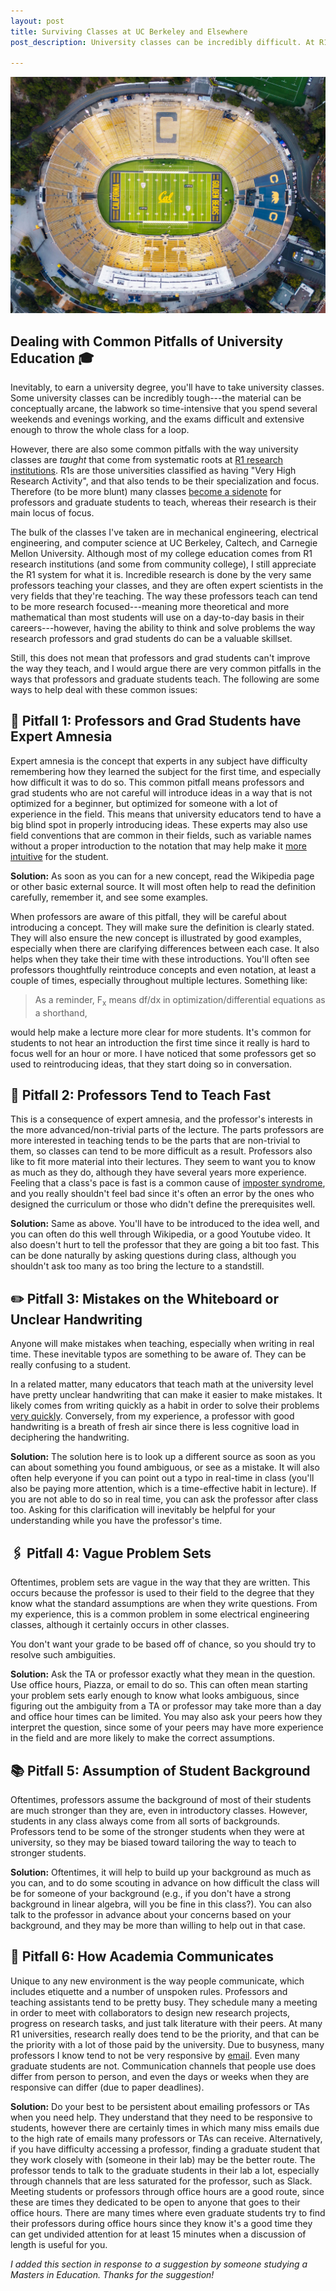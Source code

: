 ```yaml
---
layout: post
title: Surviving Classes at UC Berkeley and Elsewhere
post_description: University classes can be incredibly difficult. At R1 universities, these are some of the pitfalls in the way classes I taught that I noticed, and the best ways to address them. 

---
```


![Birds-eye View of Cal Stadium](/images/CalStadium-min.jpg)

## Dealing with Common Pitfalls of University Education 🎓

Inevitably, to earn a university degree, you'll have to take university classes. Some university classes can be incredibly tough---the material can be conceptually arcane, the labwork so time-intensive that you spend several weekends and evenings working, and the exams difficult and extensive enough to throw the whole class for a loop. 

However, there are also some common pitfalls with the way university classes are *taught* that come from systematic roots at [R1 research institutions](https://en.wikipedia.org/wiki/List_of_research_universities_in_the_United_States#Universities_classified_as_%22Special_Focus_-_Research_Institutions%22). R1s are those universities classified as having "Very High Research Activity", and that also tends to be their specialization and focus. Therefore (to be more blunt) many classes [become a sidenote](https://www.shankerinstitute.org/blog/how-important-undergraduate-teaching-public-r1-universities-how-important-should-it-be) for professors and graduate students to teach, whereas their research is their main locus of focus. 

The bulk of the classes I've taken are in mechanical engineering, electrical engineering, and computer science at UC Berkeley, Caltech, and Carnegie Mellon University. Although most of my college education comes from R1 research institutions (and some from community college), I still appreciate the R1 system for what it is. Incredible research is done by the very same professors teaching your classes, and they are often expert scientists in the very fields that they're teaching. The way these professors teach can tend to be more research focused---meaning more theoretical and more mathematical than most students will use on a day-to-day basis in their careers---however, having the ability to think and solve problems the way research professors and grad students do can be a valuable skillset. 

Still, this does not mean that professors and grad students can't improve the way they teach, and I would argue there are very common pitfalls in the ways that professors and graduate students teach. The following are some ways to help deal with these common issues:

## 🔬 Pitfall 1: Professors and Grad Students have Expert Amnesia

Expert amnesia is the concept that experts in any subject have difficulty remembering how they learned the subject for the first time, and especially how difficult it was to do so. This common pitfall means professors and grad students who are not careful will introduce ideas in a way that is not optimized for a beginner, but optimized for someone with a lot of experience in the field. This means that university educators tend to have a big blind spot in properly introducing ideas. These experts may also use field conventions that are common in their fields, such as variable names without a proper introduction to the notation that may help make it [more intuitive](https://www.jstor.org/stable/27963011?seq=5#metadata_info_tab_contents) for the student. 

**Solution:** As soon as you can for a new concept, read the Wikipedia page or other basic external source. It will most often help to read the definition carefully, remember it, and see some examples. 

When professors are aware of this pitfall, they will be careful about introducing a concept. They will make sure the definition is clearly stated. They will also ensure the new concept is illustrated by good examples, especially when there are clarifying differences between each case. It also helps when they take their time with these introductions. You'll often see professors thoughtfully reintroduce concepts and even notation, at least a couple of times, especially throughout multiple lectures. Something like:
> As a reminder, F<sub>x</sub> means df/dx in optimization/differential equations as a shorthand,

would help make a lecture more clear for more students. It's common for students to not hear an introduction the first time since it really is hard to focus well for an hour or more. I have noticed that some professors get so used to reintroducing ideas, that they start doing so in conversation.

## 🚀 Pitfall 2: Professors Tend to Teach Fast 

This is a consequence of expert amnesia, and the professor's interests in the more advanced/non-trivial parts of the lecture. The parts professors are more interested in teaching tends to be the parts that are non-trivial to them, so classes can tend to be more difficult as a result. Professors also like to fit more material into their lectures. They seem to want you to know as much as they do, although they have several years more experience. Feeling that a class's pace is fast is a common cause of [imposter syndrome](https://www.verywellmind.com/imposter-syndrome-and-social-anxiety-disorder-4156469), and you really shouldn't feel bad since it's often an error by the ones who designed the curriculum or those who didn't define the prerequisites well. 

**Solution:** Same as above. You'll have to be introduced to the idea well, and you can often do this well through Wikipedia, or a good Youtube video. It also doesn't hurt to tell the professor that they are going a bit too fast. This can be done naturally by asking questions during class, although you shouldn't ask too many as too bring the lecture to a standstill. 

## ✏️ Pitfall 3: Mistakes on the Whiteboard or Unclear Handwriting 

Anyone will make mistakes when teaching, especially when writing in real time. These inevitable typos are something to be aware of. They can be really confusing to a student. 

In a related matter, many educators that teach math at the university level have pretty unclear handwriting that can make it easier to make mistakes. It likely comes from writing quickly as a habit in order to solve their problems [very quickly](https://www.ams.org/notices/201304/rnoti-p418.pdf). Conversely, from my experience, a professor with good handwriting is a breath of fresh air since there is less cognitive load in deciphering the handwriting.

**Solution:** The solution here is to look up a different source as soon as you can about something you found ambiguous, or see as a mistake. It will also often help everyone if you can point out a typo in real-time in class (you'll also be paying more attention, which is a time-effective habit in lecture). If you are not able to do so in real time, you can ask the professor after class too. Asking for this clarification will inevitably be helpful for your understanding while you have the professor's time. 


## 🖇️ Pitfall 4: Vague Problem Sets

Oftentimes, problem sets are vague in the way that they are written. This occurs because the professor is used to their field to the degree that they know what the standard assumptions are when they write questions. From my experience, this is a common problem in some electrical engineering classes, although it certainly occurs in other classes. 

You don't want your grade to be based off of chance, so you should try to resolve such ambiguities. 

**Solution:** Ask the TA or professor exactly what they mean in the question. Use office hours, Piazza, or email to do so. This can often mean starting your problem sets early enough to know what looks ambiguous, since figuring out the ambiguity from a TA or professor may take more than a day and office hour times can be limited. You may also ask your peers how they interpret the question, since some of your peers may have more experience in the field and are more likely to make the correct assumptions. 

## 📚 Pitfall 5: Assumption of Student Background

Oftentimes, professors assume the background of most of their students are much stronger than they are, even in introductory classes. However, students in any class always come from all sorts of backgrounds. Professors tend to be some of the stronger students when they were at university, so they may be biased toward tailoring the way to teach to stronger students.

**Solution:**  Oftentimes, it will help to build up your background as much as you can, and to do some scouting in advance on how difficult the class will be for someone of your background (e.g., if you don't have a strong background in linear algebra, will you be fine in this class?).  You can also talk to the professor in advance about your concerns based on your background, and they may be more than willing to help out in that case.

## 💬 Pitfall 6: How Academia Communicates
Unique to any new environment is the way people communicate, which includes etiquette and a number of unspoken rules. Professors and teaching assistants tend to be pretty busy. They schedule many a meeting in order to meet with collaborators to design new research projects, progress on research tasks, and just talk literature with their peers. At many R1 universities, research really does tend to be the priority, and that can be the priority with a lot of those paid by the university. Due to busyness, many professors I know tend to not be very responsive by [email](https://er.educause.edu/articles/2008/2/email-in-academia-expectations-use-and-instructional-impact). Even many graduate students are not. Communication channels that people use does differ from person to person, and even the days or weeks when they are responsive can differ (due to paper deadlines). 

**Solution:** Do your best to be persistent about emailing professors or TAs when you need help. They understand that they need to be responsive to students, however there are certainly times in which many miss emails due to the high rate of emails many professors or TAs can receive. Alternatively, if you have difficulty accessing a professor, finding a graduate student that they work closely with (someone in their lab) may be the better route. The professor tends to talk to the graduate students in their lab a lot, especially through channels that are less saturated for the professor, such as Slack. Meeting students or professors through office hours are a good route, since these are times they dedicated to be open to anyone that goes to their office hours. There are many times where even graduate students try to find their professors during office hours since they know it's a good time they can get undivided attention for at least 15 minutes when a discussion of length is useful for you. 

*I added this section in response to a suggestion by someone studying a Masters in Education. Thanks for the suggestion!*
